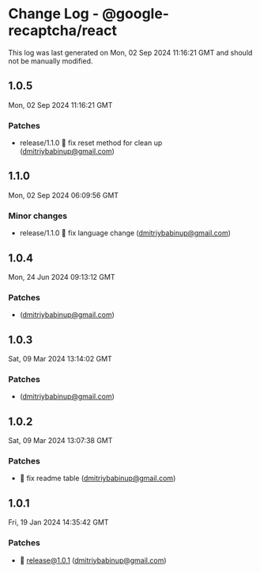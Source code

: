 # Change Log - @google-recaptcha/react

This log was last generated on Mon, 02 Sep 2024 11:16:21 GMT and should not be manually modified.

<!-- Start content -->

## 1.0.5

Mon, 02 Sep 2024 11:16:21 GMT

### Patches

- release/1.1.0 🧊 fix reset method for clean up (dmitriybabinup@gmail.com)

## 1.1.0

Mon, 02 Sep 2024 06:09:56 GMT

### Minor changes

- release/1.1.0 🧊 fix language change (dmitriybabinup@gmail.com)

## 1.0.4

Mon, 24 Jun 2024 09:13:12 GMT

### Patches

-  (dmitriybabinup@gmail.com)

## 1.0.3

Sat, 09 Mar 2024 13:14:02 GMT

### Patches

-  (dmitriybabinup@gmail.com)

## 1.0.2

Sat, 09 Mar 2024 13:07:38 GMT

### Patches

- 🧊 fix readme table (dmitriybabinup@gmail.com)

## 1.0.1

Fri, 19 Jan 2024 14:35:42 GMT

### Patches

- 🎉 release@1.0.1 (dmitriybabinup@gmail.com)
